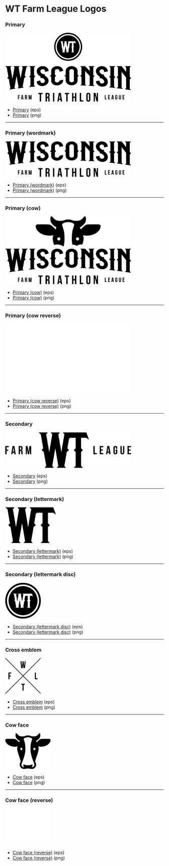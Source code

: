 # WT Farm League Logos

### Primary

<img src="png/logo_primary.png" width="400">

- [Primary](eps/logo_primary.eps) (eps)
- [Primary](png/logo_primary.png) (png)

<hr>

### Primary (wordmark)

<img src="png/logo_primary_wordmark.png" width="400">

- [Primary (wordmark)](eps/logo_primary_wordmark.eps) (eps)
- [Primary (wordmark)](png/logo_primary_wordmark.png) (png)

<hr>

### Primary (cow)

<img src="png/logo_primary_cow.png" width="400">

- [Primary (cow)](eps/logo_primary_cow.eps) (eps)
- [Primary (cow)](png/logo_primary_cow.png) (png)

<hr>

### Primary (cow reverse)

<img src="png/logo_primary_cow_reverse.png" width="400">

- [Primary (cow reverse)](eps/logo_primary_cow_reverse.eps) (eps)
- [Primary (cow reverse)](png/logo_primary_cow_reverse.png) (png)

<hr>

### Secondary

<img src="png/logo_secondary.png" width="400">

- [Secondary](eps/logo_secondary.eps) (eps)
- [Secondary](png/logo_secondary.png) (png)

<hr>

### Secondary (lettermark)

<img src="png/logo_secondary_lettermark.png" height="113">

- [Secondary (lettermark)](eps/logo_secondary_lettermark.eps) (eps)
- [Secondary (lettermark)](png/logo_secondary_lettermark.png) (png)

<hr>

### Secondary (lettermark disc)

<img src="png/logo_secondary_lettermark_disc.png" height="113">

- [Secondary (lettermark disc)](eps/logo_secondary_lettermark_disc.eps) (eps)
- [Secondary (lettermark disc)](png/logo_secondary_lettermark_disc.png) (png)

<hr>

### Cross emblem

<img src="png/logo_emblem_cross.png" height="113">

- [Cross emblem](eps/logo_emblem_cross.eps) (eps)
- [Cross emblem](png/logo_emblem_cross.png) (png)

<hr>

### Cow face

<img src="png/logo_cow_face.png" height="113">

- [Cow face](eps/logo_cow_face.eps) (eps)
- [Cow face](png/logo_cow_face.png) (png)

<hr>

### Cow face (reverse)

<img src="png/logo_cow_face_reverse.png" height="113">

- [Cow face (reverse)](eps/logo_cow_face_reverse.eps) (eps)
- [Cow face (reverse)](png/logo_cow_face_reverse.png) (png)


